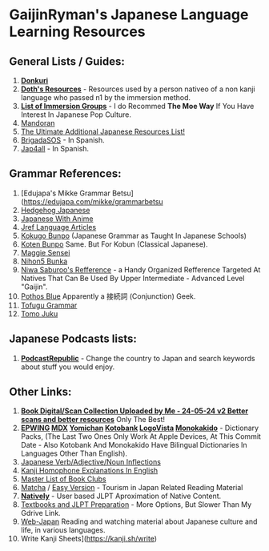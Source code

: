 # GaijinRyman's Japanese Language Learning Resources

## General Lists / Guides:

1. **[Donkuri](https://donkuri.github.io/learn-japanese/)**
2. **[Doth's Resources](https://docs.google.com/document/d/1dERLxWqOOmbL0jq9KrPP0IFYTKRt3AlDEqrLtZytfKQ/)** - Resources used by a person nativeo of a non kanji language who passed n1 by the immersion method.
3. **[List of Immersion Groups](https://docs.google.com/document/d/1EyIKdsFgsakIh568loSanprRbgzZeAiRTNVkDWoY5RI)** - I do Recommed **The Moe Way** If You Have Interest In Japanese Pop Culture.
4. [Mandoran](http://www.mandoran.com/japanese.html)
5. [The Ultimate Additional Japanese Resources List!](https://community.wanikani.com/t/the-ultimate-additional-japanese-resources-list/16859)
6. [BrigadaSOS](https://brigadasos.xyz/) - In Spanish.
7. [Jap4all](https://www.sites.google.com/view/jap4all) - In Spanish.

## Grammar References:

1. [Edujapa's Mikke Grammar Betsu](https://edujapa.com/mikke/grammarbetsu
2. [Hedgehog Japanese](https://hedgehog-japanese.com/)
3. [Japanese With Anime](https://www.japanesewithanime.com/)
4. [Jref Language Articles](https://jref.com/articles/categories/language.4/)
5. [Kokugo Bunpo](https://www.kokugobunpou.com/) (Japanese Grammar as Taught In Japanese Schools)
6. [Koten Bunpo](https://www.kotenbunpou.com/) Same. But For Kobun (Classical Japanese).
7. [Maggie Sensei](https://maggiesensei.com/)
8. [Nihon5 Bunka](https://nihon5-bunka.net/)
9. [Niwa Saburoo's Refference](https://niwasaburoo.amebaownd.com/posts/5998087) - a Handy Organized Refference Targeted At Natives That Can Be Used By Upper Intermediate - Advanced Level "Gaijin".
10. [Pothos Blue](https://pothos.blue/html/20140424h.htm) Apparently a 接続詞 (Conjunction) Geek.
11. [Tofugu Grammar](https://www.tofugu.com/japanese-grammar/)
12. [Tomo Juku](https://www.tomojuku.com/blog/sitemaps/)

## Japanese Podcasts lists:

1. **[PodcastRepublic](https://www.podcastrepublic.net/)** - Change the country to Japan and search keywords about stuff you would enjoy.

## Other Links:

1. **[Book Digital/Scan Collection Uploaded by Me - 24-05-24 v2 Better scans and better resources](https://drive.google.com/file/d/1c0IeqnqZHFFKjH6236ohJDTMo3v9F1cf/view?usp=drive_link)** Only The Best!
2. **[EPWING](https://nyaa.si/view/1577255) [MDX](https://nyaa.si/view/1634529) [Yomichan](https://github.com/MarvNC/yomichan-dictionaries) [Kotobank](https://kotobank.jp/) [LogoVista](https://nyaa.si/view/1668839) [Monokakido](https://nyaa.si/view/1667505)** - Dictionary Packs, (The Last Two Ones Only Work At Apple Devices, At This Commit Date - Also Kotobank And Monokakido Have Bilingual Dictionaries In Languages Other Than English).
3. [Japanese Verb/Adjective/Noun Inflections](https://hayashibe.jp/tr/juman/dictionary/cform)
4. [Kanji Homophone Explanations In English](https://www.bretmayer.com/ijidokun.html)
5. [Master List of Book Clubs](https://community.wanikani.com/t/master-list-of-book-clubs/35283)
6. [Matcha](https://matcha-jp.com/) / [Easy Version](https://matcha-jp.com/easy) - Tourism in Japan Related Reading Material
7. **[Natively](https://learnnatively.com/)** - User based JLPT Aproximation of Native Content.
8.  [Textbooks and JLPT Preparation](https://nitroflare.com/folder/949760/L045paG9uZ28) - More Options, But Slower Than My Gdrive Link.
9.  [Web-Japan](https://web-japan.org/) Reading and watching material about Japanese culture and life, in various languages.
10.   Write Kanji Sheets](https://kanji.sh/write)
